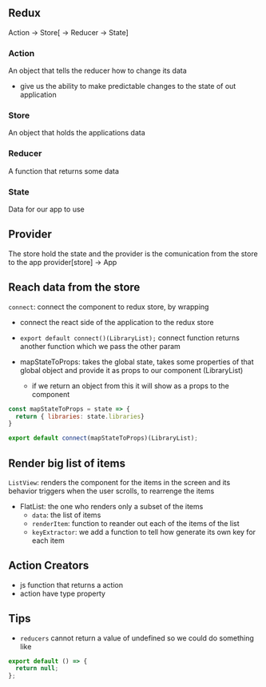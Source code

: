 ## Redux

Action -> Store[ -> Reducer -> State]

### Action

An object that tells the reducer how to change its data
- give us the ability to make predictable changes to the state of out application
### Store

An object that holds the applications data

### Reducer

A function that returns some data

### State

Data for our app to use

## Provider

The store hold the state and the provider is the comunication from the store to the app provider[store] -> App


## Reach data from the store

`connect`: connect the component to redux store, by wrapping
  - connect the react side of the application to the redux store
- `export default connect()(LibraryList);` connect function returns another function which we pass the other param

- mapStateToProps: takes the global state, takes some properties of that global object and provide it as props to our component (LibraryList)
  - if we return an object from this it will show as a props to the component

```js
const mapStateToProps = state => {
  return { libraries: state.libraries}
}

export default connect(mapStateToProps)(LibraryList);
```

## Render big list of items

`ListView`: renders the component for the items in the screen and its behavior triggers when the user scrolls, to rearrenge the items

- FlatList: the one who renders only a subset of the items
  - `data`: the list of items
  - `renderItem`: function to reander out each of the items of the list
  - `keyExtractor`: we add a function to tell how generate its own key for each item


## Action Creators
- js function that returns a action
- action have type property


## Tips

- `reducers` cannot return a value of undefined so we could do something like

```js
export default () => {
  return null;
};
```

